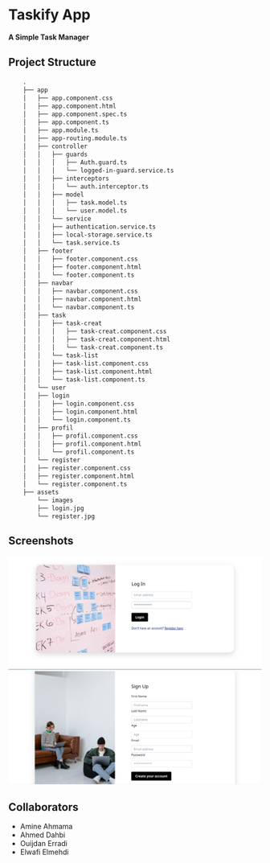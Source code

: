 # Taskify App

**A Simple Task Manager**

## Project Structure

        .
        ├── app
        │   ├── app.component.css
        │   ├── app.component.html
        │   ├── app.component.spec.ts
        │   ├── app.component.ts
        │   ├── app.module.ts
        │   ├── app-routing.module.ts
        │   ├── controller
        │   │   ├── guards
        │   │   │   ├── Auth.guard.ts
        │   │   │   └── logged-in-guard.service.ts
        │   │   ├── interceptors
        │   │   │   └── auth.interceptor.ts
        │   │   ├── model
        │   │   │   ├── task.model.ts
        │   │   │   └── user.model.ts
        │   │   └── service
        │   │   ├── authentication.service.ts
        │   │   ├── local-storage.service.ts
        │   │   └── task.service.ts
        │   ├── footer
        │   │   ├── footer.component.css
        │   │   ├── footer.component.html
        │   │   └── footer.component.ts
        │   ├── navbar
        │   │   ├── navbar.component.css
        │   │   ├── navbar.component.html
        │   │   └── navbar.component.ts
        │   ├── task
        │   │   ├── task-creat
        │   │   │   ├── task-creat.component.css
        │   │   │   ├── task-creat.component.html
        │   │   │   └── task-creat.component.ts
        │   │   └── task-list
        │   │   ├── task-list.component.css
        │   │   ├── task-list.component.html
        │   │   └── task-list.component.ts
        │   └── user
        │   ├── login
        │   │   ├── login.component.css
        │   │   ├── login.component.html
        │   │   └── login.component.ts
        │   ├── profil
        │   │   ├── profil.component.css
        │   │   ├── profil.component.html
        │   │   └── profil.component.ts
        │   └── register
        │   ├── register.component.css
        │   ├── register.component.html
        │   └── register.component.ts
        ├── assets
            └── images
            ├── login.jpg
            └── register.jpg

## Screenshots
![](./src/assets/images/01.png)
![](./src/assets/images/02.png)



## Collaborators

- Amine Ahmama
- Ahmed Dahbi
- Ouijdan Erradi
- Elwafi Elmehdi
